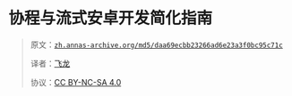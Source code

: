 # 协程与流式安卓开发简化指南

> 原文：[`zh.annas-archive.org/md5/daa69ecbb23266ad6e23a3f0bc95c71c`](https://zh.annas-archive.org/md5/daa69ecbb23266ad6e23a3f0bc95c71c)
> 
> 译者：[飞龙](https://github.com/wizardforcel)
> 
> 协议：[CC BY-NC-SA 4.0](http://creativecommons.org/licenses/by-nc-sa/4.0/)